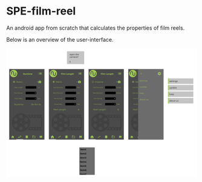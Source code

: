 # SPE-film-reel
An android app from scratch that calculates the properties of film reels. 

Below is an overview of the user-interface. 

![flexible](https://github.com/GonnyGostar/SPE-film-reel/blob/main/UI.png)
